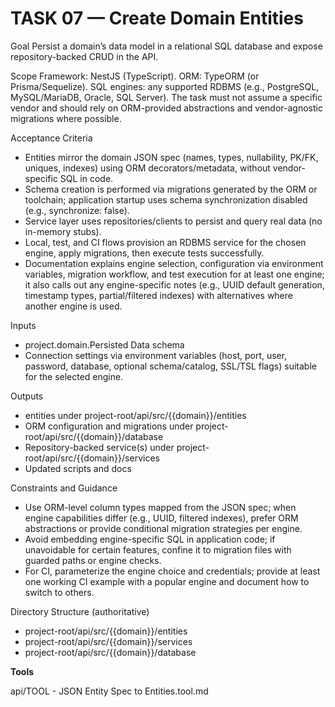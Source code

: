 # TASK 07 — Create Domain Entities

Goal
Persist a domain’s data model in a relational SQL database and expose repository-backed CRUD in the API.

Scope
Framework: NestJS (TypeScript). ORM: TypeORM (or Prisma/Sequelize). SQL engines: any supported RDBMS (e.g., PostgreSQL, MySQL/MariaDB, Oracle, SQL Server). The task must not assume a specific vendor and should rely on ORM-provided abstractions and vendor-agnostic migrations where possible.

Acceptance Criteria

* Entities mirror the domain JSON spec (names, types, nullability, PK/FK, uniques, indexes) using ORM decorators/metadata, without vendor-specific SQL in code.
* Schema creation is performed via migrations generated by the ORM or toolchain; application startup uses schema synchronization disabled (e.g., synchronize: false).
* Service layer uses repositories/clients to persist and query real data (no in-memory stubs).
* Local, test, and CI flows provision an RDBMS service for the chosen engine, apply migrations, then execute tests successfully.
* Documentation explains engine selection, configuration via environment variables, migration workflow, and test execution for at least one engine; it also calls out any engine-specific notes (e.g., UUID default generation, timestamp types, partial/filtered indexes) with alternatives where another engine is used.

Inputs

* project.domain.Persisted Data schema
* Connection settings via environment variables (host, port, user, password, database, optional schema/catalog, SSL/TSL flags) suitable for the selected engine.


Outputs

* entities under project-root/api/src/{{domain}}/entities
* ORM configuration and migrations under project-root/api/src/{{domain}}/database
* Repository-backed service(s) under project-root/api/src/{{domain}}/services
* Updated scripts and docs

Constraints and Guidance

* Use ORM-level column types mapped from the JSON spec; when engine capabilities differ (e.g., UUID, filtered indexes), prefer ORM abstractions or provide conditional migration strategies per engine.
* Avoid embedding engine-specific SQL in application code; if unavoidable for certain features, confine it to migration files with guarded paths or engine checks.
* For CI, parameterize the engine choice and credentials; provide at least one working CI example with a popular engine and document how to switch to others.

Directory Structure (authoritative)

* project-root/api/src/{{domain}}/entities
* project-root/api/src/{{domain}}/services
* project-root/api/src/{{domain}}/database


**Tools**

api/TOOL - JSON Entity Spec to Entities.tool.md

